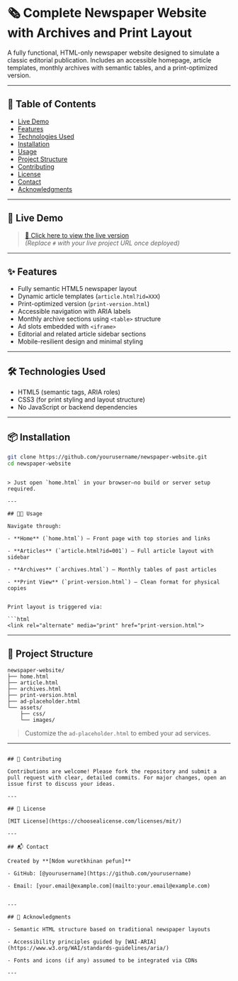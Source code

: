 # 🗞️ Complete Newspaper Website with Archives and Print Layout

A fully functional, HTML-only newspaper website designed to simulate a classic editorial publication. Includes an accessible homepage, article templates, monthly archives with semantic tables, and a print-optimized version.

---

## 📑 Table of Contents

- [Live Demo](#live-demo)
- [Features](#features)
- [Technologies Used](#technologies-used)
- [Installation](#installation)
- [Usage](#usage)
- [Project Structure](#project-structure)
- [Contributing](#contributing)
- [License](#license)
- [Contact](#contact)
- [Acknowledgments](#acknowledgments)

---

## 🚀 Live Demo

> [🔗 Click here to view the live version](#)  
> *(Replace `#` with your live project URL once deployed)*

---

## ✨ Features

- Fully semantic HTML5 newspaper layout
- Dynamic article templates (`article.html?id=XXX`)
- Print-optimized version (`print-version.html`)
- Accessible navigation with ARIA labels
- Monthly archive sections using `<table>` structure
- Ad slots embedded with `<iframe>`
- Editorial and related article sidebar sections
- Mobile-resilient design and minimal styling

---

## 🛠 Technologies Used

- HTML5 (semantic tags, ARIA roles)
- CSS3 (for print styling and layout structure)
- No JavaScript or backend dependencies

---

## 📦 Installation

```bash
git clone https://github.com/yourusername/newspaper-website.git
cd newspaper-website
````

```

> Just open `home.html` in your browser—no build or server setup required.

---

## 🧑‍💻 Usage

Navigate through:

- **Home** (`home.html`) — Front page with top stories and links
    
- **Articles** (`article.html?id=001`) — Full article layout with sidebar
    
- **Archives** (`archives.html`) — Monthly tables of past articles
    
- **Print View** (`print-version.html`) — Clean format for physical copies
    

Print layout is triggered via:

```html
<link rel="alternate" media="print" href="print-version.html">
```

---

## 📁 Project Structure

```
newspaper-website/
├── home.html
├── article.html
├── archives.html
├── print-version.html
├── ad-placeholder.html
└── assets/
    ├── css/
    └── images/
```

> Customize the `ad-placeholder.html` to embed your ad services.

---
```

## 🤝 Contributing

Contributions are welcome! Please fork the repository and submit a pull request with clear, detailed commits. For major changes, open an issue first to discuss your ideas.

---

## 📜 License

[MIT License](https://choosealicense.com/licenses/mit/)

---

## 📬 Contact

Created by **[Ndom wuretkhinan pefun]**

- GitHub: [@yourusername](https://github.com/yourusername)
    
- Email: [your.email@example.com](mailto:your.email@example.com)
    

---

## 🙏 Acknowledgments

- Semantic HTML structure based on traditional newspaper layouts
    
- Accessibility principles guided by [WAI-ARIA](https://www.w3.org/WAI/standards-guidelines/aria/)
    
- Fonts and icons (if any) assumed to be integrated via CDNs

---
